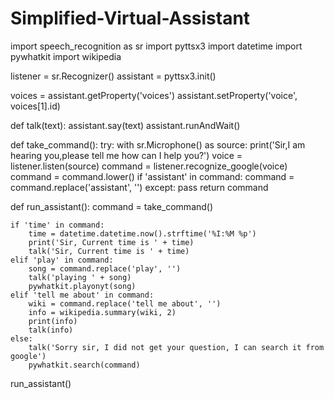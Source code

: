# Simplified-Virtual-Assistant


import speech_recognition as sr
import pyttsx3
import datetime
import pywhatkit
import wikipedia

listener = sr.Recognizer()
assistant = pyttsx3.init()

voices = assistant.getProperty('voices')
assistant.setProperty('voice', voices[1].id)


def talk(text):
    assistant.say(text)
    assistant.runAndWait()


def take_command():
    try:
        with sr.Microphone() as source:
            print('Sir,I am hearing you,please tell me how can I help you?')
            voice = listener.listen(source)
            command = listener.recognize_google(voice)
            command = command.lower()
            if 'assistant' in command:
                command = command.replace('assistant', '')
    except:
        pass
    return command


def run_assistant():
    command = take_command()

    if 'time' in command:
        time = datetime.datetime.now().strftime('%I:%M %p')
        print('Sir, Current time is ' + time)
        talk('Sir, Current time is ' + time)
    elif 'play' in command:
        song = command.replace('play', '')
        talk('playing ' + song)
        pywhatkit.playonyt(song)
    elif 'tell me about' in command:
        wiki = command.replace('tell me about', '')
        info = wikipedia.summary(wiki, 2)
        print(info)
        talk(info)
    else:
        talk('Sorry sir, I did not get your question, I can search it from google')
        pywhatkit.search(command)


run_assistant()
